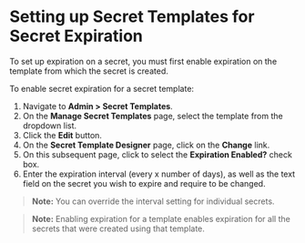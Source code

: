 [title]: # (Setting up Secret Templates for Secret Expiration)
[tags]: # (Expiration,Secret Templates)
[priority]: # (1000)

# Setting up Secret Templates for Secret Expiration

To set up expiration on a secret, you must first enable expiration on the template from which the secret is created.

To enable secret expiration for a secret template:

1. Navigate to **Admin \> Secret Templates**.
1. On the **Manage Secret Templates** page, select the template from the dropdown list.
1. Click the **Edit** button.
1. On the **Secret Template Designer** page, click on the **Change** link.
1. On this subsequent page, click to select the **Expiration Enabled?** check box.
1. Enter the expiration interval (every x number of days), as well as the text field on the secret you wish to expire and require to be changed.

> **Note:** You can override the interval setting for individual secrets.

> **Note:** Enabling expiration for a template enables expiration for all the secrets that were created using that template.
